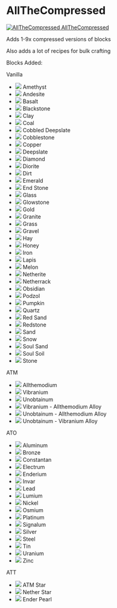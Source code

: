 # AllTheCompressed

[![AllTheCompressed](http://cf.way2muchnoise.eu/514045.svg "AllTheCompressed") AllTheCompressed](https://www.curseforge.com/minecraft/mc-mods/allthecompressed) 

Adds 1-9x compressed versions of blocks

Also adds a lot of recipes for bulk crafting

Blocks Added:

Vanilla
- ![](https://github.com/Pdiddy973/AllTheCompressed/blob/1.17/images/amethyst.png) Amethyst
- ![](https://github.com/Pdiddy973/AllTheCompressed/blob/1.17/images/andesite.png) Andesite
- ![](https://github.com/Pdiddy973/AllTheCompressed/blob/1.17/images/basalt.png) Basalt
- ![](https://github.com/Pdiddy973/AllTheCompressed/blob/1.17/images/blackstone.png) Blackstone
- ![](https://github.com/Pdiddy973/AllTheCompressed/blob/1.17/images/clay.png) Clay
- ![](https://github.com/Pdiddy973/AllTheCompressed/blob/1.17/images/coal_block.png) Coal
- ![](https://github.com/Pdiddy973/AllTheCompressed/blob/1.17/images/cobbled_deepslate.png) Cobbled Deepslate
- ![](https://github.com/Pdiddy973/AllTheCompressed/blob/1.17/images/cobblestone.png) Cobblestone
- ![](https://github.com/Pdiddy973/AllTheCompressed/blob/1.17/images/copper_block.png) Copper
- ![](https://github.com/Pdiddy973/AllTheCompressed/blob/1.17/images/deepslate.png) Deepslate
- ![](https://github.com/Pdiddy973/AllTheCompressed/blob/1.17/images/diamond_block.png) Diamond
- ![](https://github.com/Pdiddy973/AllTheCompressed/blob/1.17/images/diorite.png) Diorite
- ![](https://github.com/Pdiddy973/AllTheCompressed/blob/1.17/images/dirt.png) Dirt
- ![](https://github.com/Pdiddy973/AllTheCompressed/blob/1.17/images/emerald_block.png) Emerald
- ![](https://github.com/Pdiddy973/AllTheCompressed/blob/1.17/images/end_stone.png) End Stone
- ![](https://github.com/Pdiddy973/AllTheCompressed/blob/1.17/images/glass.png) Glass
- ![](https://github.com/Pdiddy973/AllTheCompressed/blob/1.17/images/glowstone.png) Glowstone
- ![](https://github.com/Pdiddy973/AllTheCompressed/blob/1.17/images/gold_block.png) Gold
- ![](https://github.com/Pdiddy973/AllTheCompressed/blob/1.17/images/granite.png) Granite
- ![](https://github.com/Pdiddy973/AllTheCompressed/blob/1.17/images/grass.png) Grass
- ![](https://github.com/Pdiddy973/AllTheCompressed/blob/1.17/images/gravel.png) Gravel
- ![](https://github.com/Pdiddy973/AllTheCompressed/blob/1.17/images/hay.png) Hay
- ![](https://github.com/Pdiddy973/AllTheCompressed/blob/1.17/images/honey_block.png) Honey
- ![](https://github.com/Pdiddy973/AllTheCompressed/blob/1.17/images/iron_block.png) Iron
- ![](https://github.com/Pdiddy973/AllTheCompressed/blob/1.17/images/lapis.png) Lapis
- ![](https://github.com/Pdiddy973/AllTheCompressed/blob/1.17/images/melon.png) Melon
- ![](https://github.com/Pdiddy973/AllTheCompressed/blob/1.17/images/netherite_block.png) Netherite
- ![](https://github.com/Pdiddy973/AllTheCompressed/blob/1.17/images/netherrack.png) Netherrack
- ![](https://github.com/Pdiddy973/AllTheCompressed/blob/1.17/images/obsidian.png) Obsidian
- ![](https://github.com/Pdiddy973/AllTheCompressed/blob/1.17/images/podzol.png) Podzol
- ![](https://github.com/Pdiddy973/AllTheCompressed/blob/1.17/images/pumpkin.png) Pumpkin
- ![](https://github.com/Pdiddy973/AllTheCompressed/blob/1.17/images/quartz_block.png) Quartz
- ![](https://github.com/Pdiddy973/AllTheCompressed/blob/1.17/images/red_sand.png) Red Sand
- ![](https://github.com/Pdiddy973/AllTheCompressed/blob/1.17/images/redstone_block.png) Redstone
- ![](https://github.com/Pdiddy973/AllTheCompressed/blob/1.17/images/sand.png) Sand
- ![](https://github.com/Pdiddy973/AllTheCompressed/blob/1.17/images/snow.png) Snow
- ![](https://github.com/Pdiddy973/AllTheCompressed/blob/1.17/images/soul_sand.png) Soul Sand
- ![](https://github.com/Pdiddy973/AllTheCompressed/blob/1.17/images/soul_soil.png) Soul Soil
- ![](https://github.com/Pdiddy973/AllTheCompressed/blob/1.17/images/stone.png) Stone

ATM

- ![](https://github.com/Pdiddy973/AllTheCompressed/blob/1.17/images/allthemodium_block.png) Allthemodium
- ![](https://github.com/Pdiddy973/AllTheCompressed/blob/1.17/images/vibranium_block.png) Vibranium
- ![](https://github.com/Pdiddy973/AllTheCompressed/blob/1.17/images/unobtainium_block.png) Unobtainum
- ![](https://github.com/Pdiddy973/AllTheCompressed/blob/1.17/images/va_alloy_block.png) Vibranium - Allthemodium Alloy
- ![](https://github.com/Pdiddy973/AllTheCompressed/blob/1.17/images/ua_alloy_block.png) Unobtainum - Allthemodium Alloy
- ![](https://github.com/Pdiddy973/AllTheCompressed/blob/1.17/images/uv_alloy_block.png) Unobtainum - Vibranium Alloy

ATO

- ![](https://github.com/Pdiddy973/AllTheCompressed/blob/1.17/images/aluminum_block.png) Aluminum
- ![](https://github.com/Pdiddy973/AllTheCompressed/blob/1.17/images/bronze_block.png) Bronze
- ![](https://github.com/Pdiddy973/AllTheCompressed/blob/1.17/images/constantan_block.png) Constantan
- ![](https://github.com/Pdiddy973/AllTheCompressed/blob/1.17/images/electrum_block.png) Electrum
- ![](https://github.com/Pdiddy973/AllTheCompressed/blob/1.17/images/enderium_block.png) Enderium
- ![](https://github.com/Pdiddy973/AllTheCompressed/blob/1.17/images/invar_block.png) Invar
- ![](https://github.com/Pdiddy973/AllTheCompressed/blob/1.17/images/lead_block.png) Lead
- ![](https://github.com/Pdiddy973/AllTheCompressed/blob/1.17/images/lumium_block.png) Lumium
- ![](https://github.com/Pdiddy973/AllTheCompressed/blob/1.17/images/nickel_block.png) Nickel
- ![](https://github.com/Pdiddy973/AllTheCompressed/blob/1.17/images/osmium_block.png) Osmium
- ![](https://github.com/Pdiddy973/AllTheCompressed/blob/1.17/images/platinum_block.png) Platinum
- ![](https://github.com/Pdiddy973/AllTheCompressed/blob/1.17/images/signalum_block.png) Signalum
- ![](https://github.com/Pdiddy973/AllTheCompressed/blob/1.17/images/silver_block.png) Silver
- ![](https://github.com/Pdiddy973/AllTheCompressed/blob/1.17/images/steel_block.png) Steel
- ![](https://github.com/Pdiddy973/AllTheCompressed/blob/1.17/images/tin_block.png) Tin
- ![](https://github.com/Pdiddy973/AllTheCompressed/blob/1.17/images/uranium_block.png) Uranium
- ![](https://github.com/Pdiddy973/AllTheCompressed/blob/1.17/images/zinc_block.png) Zinc

ATT

- ![](https://github.com/Pdiddy973/AllTheCompressed/blob/1.17/images/atm_star_block.png) ATM Star
- ![](https://github.com/Pdiddy973/AllTheCompressed/blob/1.17/images/nether_star_block.png) Nether Star
- ![](https://github.com/Pdiddy973/AllTheCompressed/blob/1.17/images/ender_pearl_block.png) Ender Pearl
